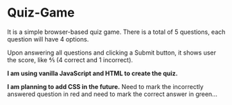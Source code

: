 # Quiz-Game
It is a simple browser-based quiz game. There is a total of 5 questions, each question will have 4 options.

Upon answering all questions and clicking a Submit button,
it shows user the score, like ⅘ (4 correct and 1 incorrect).

**I am using vanilla JavaScript and HTML to create the quiz.**

**I am planning to add CSS in the future.**
Need to mark the incorrectly answered question in red and need to mark the correct answer in green...

